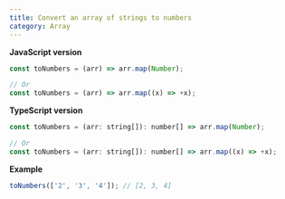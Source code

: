 ```yaml
---
title: Convert an array of strings to numbers
category: Array
---
```


**JavaScript version**

```js
const toNumbers = (arr) => arr.map(Number);

// Or
const toNumbers = (arr) => arr.map((x) => +x);
```

**TypeScript version**

```js
const toNumbers = (arr: string[]): number[] => arr.map(Number);

// Or
const toNumbers = (arr: string[]): number[] => arr.map((x) => +x);
```

**Example**

```js
toNumbers(['2', '3', '4']); // [2, 3, 4]
```
